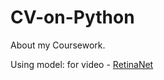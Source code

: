 # CV-on-Python
About my Coursework.

Using model:
  for video - [RetinaNet](https://github.com/OlafenwaMoses/ImageAI/releases/download/1.0/resnet50_coco_best_v2.0.1.h5)
